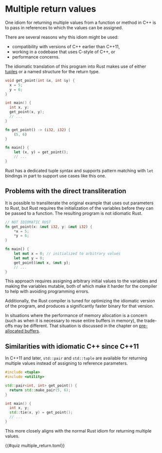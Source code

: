 # Multiple return values

One idiom for returning multiple values from a function or method in C++ is to
pass in references to which the values can be assigned.

There are several reasons why this idiom might be used:

- compatibility with versions of C++ earlier than C++11,
- working in a codebase that uses C-style of C++, or
- performance concerns.

The idiomatic translation of this program into Rust makes use of either
[tuples](https://doc.rust-lang.org/std/primitive.tuple.html) or a named
structure for the return type.

<div class="comparison">

```cpp
void get_point(int &x, int &y) {
  x = 5;
  y = 6;
}

int main() {
  int x, y;
  get_point(x, y);
  // ...
}
```

```rust
fn get_point() -> (i32, i32) {
    (5, 6)
}

fn main() {
    let (x, y) = get_point();
    // ...
}
```

</div>

Rust has a dedicated tuple syntax and supports pattern matching with `let`
bindings in part to support use cases like this one.

## Problems with the direct transliteration

It is possible to transliterate the original example that uses out parameters to
Rust, but Rust requires the initialization of the variables before they can be
passed to a function. The resulting program is not idiomatic Rust.

```rust
// NOT IDIOMATIC RUST
fn get_point(x: &mut i32, y: &mut i32) {
    *x = 5;
    *y = 6;
}

fn main() {
    let mut x = 0; // initialized to arbitrary values
    let mut y = 0;
    get_point(&mut x, &mut y);
    // ...
}
```

This approach requires assigning arbitrary initial values to the variables and
making the variables mutable, both of which make it harder for the compiler to
help with avoiding programming errors.

Additionally, the Rust compiler is tuned for optimizing the idiomatic version of
the program, and produces a significantly faster binary for that version.

In situations where the performance of memory allocation is a concern (such as
when it is necessary to reuse entire buffers in memory), the trade-offs may be
different. That situation is discussed in the chapter on [pre-allocated
buffers](./pre-allocated_buffers.md).

## Similarities with idiomatic C++ since C++11

In C++11 and later, `std::pair` and `std::tuple` are available for returning
multiple values instead of assigning to reference parameters.

```cpp
#include <tuple>
#include <utility>

std::pair<int, int> get_point() {
  return std::make_pair(5, 6);
}

int main() {
  int x, y;
  std::tie(x, y) = get_point();
  // ...
}
```

This more closely aligns with the normal Rust idiom for returning multiple
values.

{{#quiz multiple_return.toml}}
